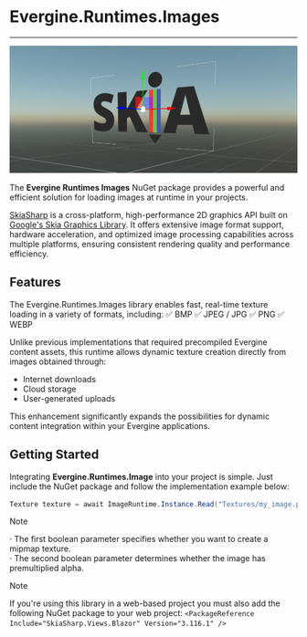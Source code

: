 # Evergine.Runtimes.Images

---

![Evergine Runtimes Images](images/skia-logo.png)

The **Evergine Runtimes Images** NuGet package provides a powerful and efficient solution for loading images at runtime in your projects.

[SkiaSharp](https://github.com/mono/SkiaSharp) is a cross-platform, high-performance 2D graphics API built on [Google's Skia Graphics Library](https://skia.org/). It offers extensive image format support, hardware acceleration, and optimized image processing capabilities across multiple platforms, ensuring consistent rendering quality and performance efficiency.

## Features

The Evergine.Runtimes.Images library enables fast, real-time texture loading in a variety of formats, including:
✅ BMP
✅ JPEG / JPG
✅ PNG
✅ WEBP

Unlike previous implementations that required precompiled Evergine content assets, this runtime allows dynamic texture creation directly from images obtained through:

- Internet downloads
- Cloud storage
- User-generated uploads

This enhancement significantly expands the possibilities for dynamic content integration within your Evergine applications.

## Getting Started

Integrating **Evergine.Runtimes.Image** into your project is simple. Just include the NuGet package and follow the implementation example below:

```csharp
Texture texture = await ImageRuntime.Instance.Read("Textures/my_image.png", true, false);
```

> [!Note]
>  · The first boolean parameter specifies whether you want to create a mipmap texture.<br/>
>  · The second boolean parameter determines whether the image has premultiplied alpha.

> [!Note]
> If you're using this library in a web-based project you must also add the following NuGet package to your web project:
> ```<PackageReference Include="SkiaSharp.Views.Blazor" Version="3.116.1" />```